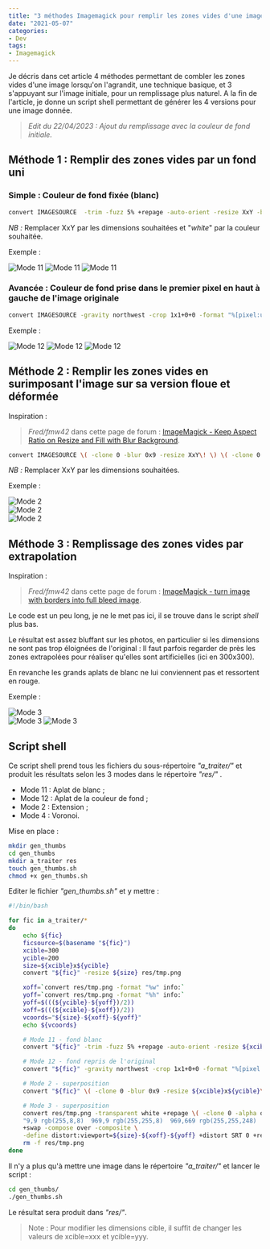 ```yaml
---
title: "3 méthodes Imagemagick pour remplir les zones vides d'une image recadrée"
date: "2021-05-07"
categories:
- Dev
tags:
- Imagemagick
---
```


Je décris dans cet article 4 méthodes permettant de combler les zones vides d'une image lorsqu'on l'agrandit, une technique basique, et 3 s'appuyant sur l'image initiale, pour un remplissage plus naturel.
A la fin de l'article, je donne un script shell permettant de générer les 4 versions pour une image donnée.

<!--more-->

> _Edit du 22/04/2023 : Ajout du remplissage avec la couleur de fond initiale._  

## Méthode 1 : Remplir des zones vides par un fond uni

### Simple : Couleur de fond fixée (blanc)

```sh
convert IMAGESOURCE  -trim -fuzz 5% +repage -auto-orient -resize XxY -background white -gravity center -extent XxY IMAGECIBLE
```

_NB :_ Remplacer XxY par les dimensions souhaitées et "_white_" par la couleur souhaitée.

Exemple :

![Mode 11](bottes_stylmartin_rocket_picto.jpg.mode11.jpg)
![Mode 11](EN13594-1_-_DXR_-_SANCHEZ_PUNCHER.jpg.mode11.jpg)
![Mode 11](EN13594-1KP_-_FIVE_-_TFX2_WOMAN_WP.jpg.mode11.jpg)

### Avancée : Couleur de fond prise dans le premier pixel en haut à gauche de l'image originale

```sh
convert IMAGESOURCE -gravity northwest -crop 1x1+0+0 -format "%[pixel:u]" info:- | xargs -I {} convert IMAGESOURCE -resize XxY -background {} -gravity center -extent XxY IMAGECIBLE
```

Exemple :

![Mode 12](bottes_stylmartin_rocket_picto.jpg.mode12.jpg)
![Mode 12](EN13594-1_-_DXR_-_SANCHEZ_PUNCHER.jpg.mode12.jpg)
![Mode 12](EN13594-1KP_-_FIVE_-_TFX2_WOMAN_WP.jpg.mode12.jpg)


## Méthode 2 : Remplir les zones vides en surimposant l'image sur sa version floue et déformée

Inspiration : 

> _Fred/fmw42_ dans cette page de forum : [ImageMagick - Keep Aspect Ratio on Resize and Fill with Blur Background](https://legacy.imagemagick.org/discourse-server/viewtopic.php?t=28035).

```sh
convert IMAGESOURCE \( -clone 0 -blur 0x9 -resize XxY\! \) \( -clone 0 -resize XxY \) -delete 0 -gravity center -compose over -composite  IMAGECIBLE
```

_NB :_ Remplacer XxY par les dimensions souhaitées.


Exemple :

![Mode 2](bottes_stylmartin_rocket_picto.jpg.mode2.jpg)    
![Mode 2](EN13594-1_-_DXR_-_SANCHEZ_PUNCHER.jpg.mode2.jpg)                                        
![Mode 2](EN13594-1KP_-_FIVE_-_TFX2_WOMAN_WP.jpg.mode2.jpg)

## Méthode 3 : Remplissage des zones vides par extrapolation

Inspiration : 

> _Fred/fmw42_ dans cette page de forum : [ImageMagick - turn image with borders into full bleed image](https://legacy.imagemagick.org/discourse-server/viewtopic.php?t=26928).

Le code est un peu long, je ne le met pas ici, il se trouve dans le script _shell_ plus bas.

Le résultat est assez bluffant sur les photos, en particulier si les dimensions ne sont pas trop éloignées de l'original :
Il faut parfois regarder de près les zones extrapolées pour réaliser qu'elles sont artificielles (ici en 300x300).

En revanche les grands aplats de blanc ne lui conviennent pas et ressortent en rouge.

Exemple :

![Mode 3](bottes_stylmartin_rocket_picto.jpg.mode3.jpg)                                            
![Mode 3](EN13594-1_-_DXR_-_SANCHEZ_PUNCHER.jpg.mode3.jpg)
![Mode 3](EN13594-1KP_-_FIVE_-_TFX2_WOMAN_WP.jpg.mode3.jpg)

## Script shell

Ce script shell prend tous les fichiers du sous-répertoire _"a_traiter/"_ et produit les résultats selon les 3 modes dans le répertoire _"res/"_ .

- Mode 11 : Aplat de blanc ;
- Mode 12 : Aplat de la couleur de fond ;
- Mode 2 : Extension ;
- Mode 4 : Voronoi.

Mise en place :

```sh
mkdir gen_thumbs
cd gen_thumbs
mkdir a_traiter res
touch gen_thumbs.sh
chmod +x gen_thumbs.sh
```

Editer le fichier _"gen_thumbs.sh"_ et y mettre :


```sh
#!/bin/bash

for fic in a_traiter/*
do
	echo ${fic}
	ficsource=$(basename "${fic}")
	xcible=300
	ycible=200
	size=${xcible}x${ycible}
	convert "${fic}" -resize ${size} res/tmp.png 

	xoff=`convert res/tmp.png -format "%w" info:`
	yoff=`convert res/tmp.png -format "%h" info:`
	yoff=$(((${ycible}-${yoff})/2))
	xoff=$(((${xcible}-${xoff})/2))
	vcoords="${size}-${xoff}-${yoff}"
	echo ${vcoords}

    # Mode 11 - fond blanc
	convert "${fic}" -trim -fuzz 5% +repage -auto-orient -resize ${xcible}x${ycible} -background white -gravity center -extent ${xcible}x${ycible} res/"${ficsource}".mode11.jpg

    # Mode 12 - fond repris de l'original
	convert "${fic}" -gravity northwest -crop 1x1+0+0 -format "%[pixel:u]" info:- | xargs -I {} convert "${fic}" -trim -fuzz 5% +repage -auto-orient -resize ${xcible}x${ycible} -background {} -gravity center -extent ${xcible}x${ycible} res/"${ficsource}".mode12.jpg

    # Mode 2 - superposition
	convert "${fic}" \( -clone 0 -blur 0x9 -resize ${xcible}x${ycible}\! \) \( -clone 0 -resize ${xcible}x${ycible} \) -delete 0 -gravity center -compose over -composite res/"${ficsource}".mode2.jpg

	# Mode 3 - superposition
	convert res/tmp.png -transparent white +repage \( -clone 0 -alpha off -sparse-color Voronoi \
	"9,9 rgb(255,8,8)  969,9 rgb(255,255,8)  969,669 rgb(255,255,248)  9,669 rgb(255,248,248)" \) \
	+swap -compose over -composite \
	-define distort:viewport=${size}-${xoff}-${yoff} +distort SRT 0 +repage res/"${ficsource}".mode3.jpg
	rm -f res/tmp.png
done
```

Il n'y a plus qu'à mettre une image dans le répertoire _"a_traiter/"_ et lancer le script :

```sh
cd gen_thumbs/
./gen_thumbs.sh
```

Le résultat sera produit dans _"res/"_.

> Note : Pour modifier les dimensions cible, il suffit de changer les valeurs de xcible=xxx et ycible=yyy.



